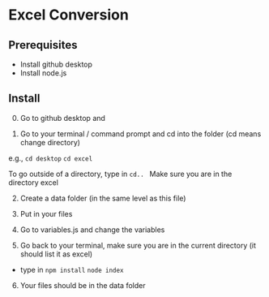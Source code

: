 # Excel Conversion

## Prerequisites
- Install github desktop
- Install node.js 

## Install 
0. Go to github desktop and 

1. Go to your terminal / command prompt and cd into the folder
(cd means change directory)

e.g., 
```cd desktop```
```cd excel```

To go outside of a directory, type in 
```cd.. ```
Make sure you are in the directory excel

2. Create a data folder (in the same level as this file)

3. Put in your files 

4. Go to variables.js and change the variables

5. Go back to your terminal, make sure you are in the current directory 
(it should list it as excel)

- type in 
```npm install```
```node index```

6. Your files should be in the data folder 



